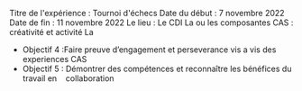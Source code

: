 Titre de l'expérience : Tournoi d'échecs
Date du début : 7 novembre 2022
Date de fin : 11 novembre 2022
Le lieu : Le CDI
La ou les composantes CAS : créativité et activité
La 
- Objectif 4 :Faire preuve d’engagement et perseverance vis a vis des experiences CAS
- Objectif 5 : Démontrer des compétences et reconnaître les bénéfices du travail en    collaboration